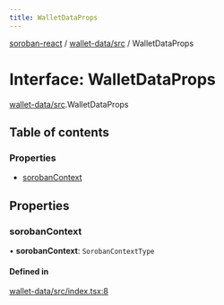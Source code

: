 ```yaml
---
title: WalletDataProps
---
```

[soroban-react](../README.md) / [wallet-data/src](../modules/wallet_data_src.md) / WalletDataProps

# Interface: WalletDataProps

[wallet-data/src](../modules/wallet_data_src.md).WalletDataProps

## Table of contents

### Properties

- [sorobanContext](wallet_data_src.WalletDataProps.md#sorobancontext)

## Properties

### sorobanContext

• **sorobanContext**: `SorobanContextType`

#### Defined in

[wallet-data/src/index.tsx:8](https://github.com/esteblock/soroban-react/blob/041a6c6/packages/wallet-data/src/index.tsx#L8)
